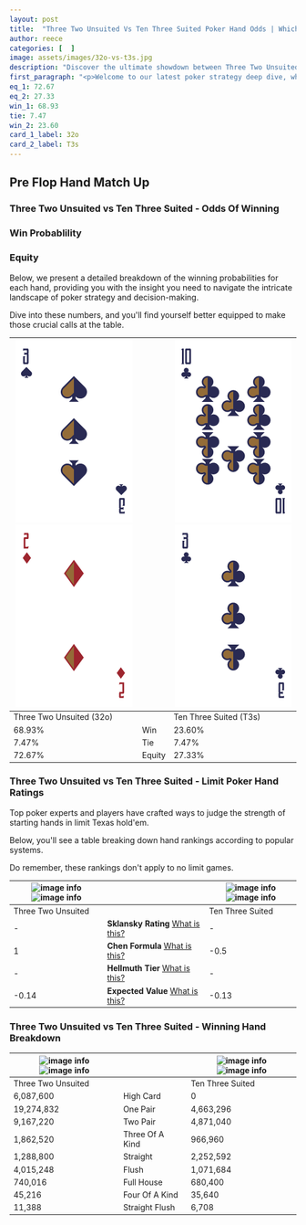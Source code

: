 ```yaml
---
layout: post
title:  "Three Two Unsuited Vs Ten Three Suited Poker Hand Odds | Which Is The Better Hand In Poker? A Complete Guide"
author: reece
categories: [  ]
image: assets/images/32o-vs-t3s.jpg
description: "Discover the ultimate showdown between Three Two Unsuited and Ten Three Suited in poker! Uncover the odds, strategies, and scenarios where one hand triumphs over the other. Get ready to up your poker game with this thrilling analysis."
first_paragraph: "<p>Welcome to our latest poker strategy deep dive, where we're pitting two distinct hands against each other in a high-stakes showdown: Three Two Unsuited vs Ten Three Suited.</p><p>In the dynamic world of poker, every decision counts, and knowing which hand holds the upper hand is key to your success at the table.</p><p>In this article, we'll dissect these two hands, explore the scenarios where one dominates the other, and equip you with the knowledge to make strategic choices that can tip the odds in your favor.</p><p>Get ready to unravel the intriguing dynamics of these poker hands and elevate your game to new heights.</p>"
eq_1: 72.67
eq_2: 27.33
win_1: 68.93
tie: 7.47
win_2: 23.60
card_1_label: 32o
card_2_label: T3s
---
```




[comment]: # (sp0)

## Pre Flop Hand Match Up

<div class="table hand-ratings" markdown="1"> 



### Three Two Unsuited vs Ten Three Suited - Odds Of Winning


  
<div class="row graphs"> 
<div class="col-lg-6">
    <h3>Win Probablility</h3>
    <canvas id="WinChart"></canvas>
</div>
<div class="col-lg-6">
    <h3>Equity</h3>
    <canvas id="EquityChart"></canvas>
</div>
</div>

  Below, we present a detailed breakdown of the winning probabilities for each hand, providing you with the insight you need to navigate the intricate landscape of poker strategy and decision-making. 

Dive into these numbers, and you'll find yourself better equipped to make those crucial calls at the table.


    
| ![image info](assets/images/hand1/3.png) ![image info](assets/images/hand1/2o.png) |  | ![image info](assets/images/hand2/t.png) ![image info](assets/images/hand2/3.png) |
| -------- | -------- | -------- |
| Three Two Unsuited (32o) |  | Ten Three Suited (T3s) |
| 68.93% | Win | 23.60% |
| 7.47% | Tie | 7.47% |
| 72.67% | Equity | 27.33% |




[comment]: # (sp1)



### Three Two Unsuited vs Ten Three Suited - Limit Poker Hand Ratings

Top poker experts and players have crafted ways to judge the strength of starting hands in limit Texas hold'em. 

Below, you'll see a table breaking down hand rankings according to popular systems. 

Do remember, these rankings don't apply to no limit games.


    
| ![image info](https://www.riverpairs.com/assets/images/hand1/3.png) ![image info](https://www.riverpairs.com/assets/images/hand1/2o.png) |  | ![image info](https://www.riverpairs.com/assets/images/hand2/t.png) ![image info](https://www.riverpairs.com/assets/images/hand2/3.png) |
| -------- | -------- | -------- |
| Three Two Unsuited |  | Ten Three Suited |
| - | **Sklansky Rating** [What is this?](/sklansky-rating-explained) | - |
| 1 | **Chen Formula** [What is this?](/chen-formula-explained) | -0.5 |
| - | **Hellmuth Tier** [What is this?](/Hellmuth-tier-explained) | - |
| -0.14 | **Expected Value** [What is this?](/expected-value-explained) | -0.13 |




[comment]: # (sp2)



### Three Two Unsuited vs Ten Three Suited - Winning Hand Breakdown


    
| ![image info](https://www.riverpairs.com/assets/images/hand1/3.png) ![image info](https://www.riverpairs.com/assets/images/hand1/2o.png) |  | ![image info](https://www.riverpairs.com/assets/images/hand2/t.png) ![image info](https://www.riverpairs.com/assets/images/hand2/3.png) |
| -------- | -------- | -------- |
| Three Two Unsuited |  | Ten Three Suited |
| 6,087,600 | High Card | 0 |
| 19,274,832 | One Pair | 4,663,296 |
| 9,167,220 | Two Pair | 4,871,040 |
| 1,862,520 | Three Of A Kind | 966,960 |
| 1,288,800 | Straight | 2,252,592 |
| 4,015,248 | Flush | 1,071,684 |
| 740,016 | Full House | 680,400 |
| 45,216 | Four Of A Kind | 35,640 |
| 11,388 | Straight Flush | 6,708 |




[comment]: # (sp3)



</div>

[comment]: # (sp4)



[comment]: # (sp5)

